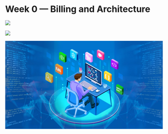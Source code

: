 # Week 0 — Billing and Architecture

![](https://pandao.github.io/editor.md/images/logos/editormd-logo-180x180.png)

![](/https://lucid.app/lucidchart/9976aa80-82e1-4c4b-8740-abcb62d1e1f2/edit?viewport_loc=-198%2C-120%2C1664%2C876%2C0_0&invitationId=inv_c19e2de0-4fb7-43aa-9297-f757a0dd3cbf)

![Cruddur Graphic](/_docs/assets/devops.jpg)
